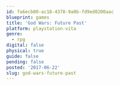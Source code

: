 ```yaml
---
id: fa6ecb00-ac18-4378-9a0b-fd9ed0200aac
blueprint: games
title: 'God Wars: Future Past'
platform: playstation-vita
genre:
  - rpg
digital: false
physical: true
guide: false
pending: false
posted: '2017-06-22'
slug: god-wars-future-past
---
```

